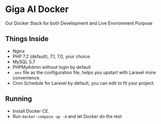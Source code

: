 # Giga AI Docker
Our Docker Stack for both Development and Live Environment Purpose

## Things Inside
- Nginx
- PHP 7.2 (default), 7.1, 7.0, your choice.
- MySQL 5.7
- PHPMyAdmin without login by default
- `.env` file as the configuration file, helps you upstart with Laravel more convenience.
- Cron Schedule for Laravel by default, you can edit to fit your project.

## Running
- Install Docker CE.
- Run `docker-compose up -d` and let Docker do the rest